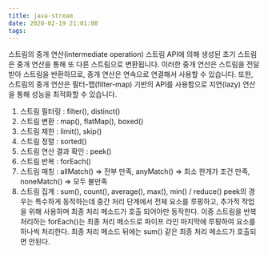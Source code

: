 ```yaml
---
title: java-stream
date: 2020-02-19 21:01:08
tags:
---
```


스트림의 중개 연산(intermediate operation)
스트림 API에 의해 생성된 초기 스트림은 중개 연산을 통해 또 다른 스트림으로 변환됩니다.
이러한 중개 연산은 스트림을 전달받아 스트림을 반환하므로, 중개 연산은 연속으로 연결해서 사용할 수 있습니다.
또한, 스트림의 중개 연산은 필터-맵(filter-map) 기반의 API를 사용함으로 지연(lazy) 연산을 통해 성능을 최적화할 수 있습니다.

1. 스트림 필터링 : filter(), distinct()
2. 스트림 변환 : map(), flatMap(), boxed()
3. 스트림 제한 : limit(), skip()
4. 스트림 정렬 : sorted()
5. 스트림 연산 결과 확인 : peek()
6. 스트림 반복 : forEach()
7. 스트림 매칭 : allMatch() => 전부 만족, anyMatch() => 최소 한개가 조건 만족, noneMatch() => 모두 불만족
8. 스트림 집계 : sum(), count(), average(), max(), min() / reduce()
peek의 경우는 특수하게 동작하는데 중간 처리 단계에서 전체 요소를 루핑하고, 추가적 작업을 위해 사용하며 최종 처리 메소드가 호출 되어야만 동작한다.
이중 스트림을 반복처리하는 forEach()는 최종 처리 메소드로 파이프 라인 마지막에 루핑하여 요소를 하나씩 처리한다.
최종 처리 메소드 뒤에는 sum() 같은 최종 처리 메소드가 호출되면 안된다.